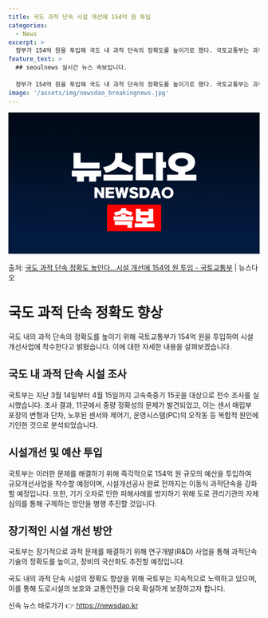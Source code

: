 ```yaml
---
title: 국도 과적 단속 시설 개선에 154억 원 투입
categories:
  - News
excerpt: >
  정부가 154억 원을 투입해 국도 내 과적 단속의 정확도를 높이기로 했다. 국토교통부는 과적검문소의 과적 단…
feature_text: >
  ## seoulnews 실시간 뉴스 속보입니다.

  정부가 154억 원을 투입해 국도 내 과적 단속의 정확도를 높이기로 했다. 국토교통부는 과적검문소의 과적 단…
image: '/assets/img/newsdao_breakingnews.jpg'
---
```


![뉴스다오 속보](/assets/img/newsdao_breakingnews.jpg)

<p>출처: <a href="https://newsdao.kr/3780" rel="dofollow">국도 과적 단속 정확도 높인다…시설 개선에 154억 원 투입  - 국토교통부</a> | 뉴스다오</p>

<h1>국도 과적 단속 정확도 향상</h1>

국도 내의 과적 단속의 정확도를 높이기 위해 국토교통부가 154억 원을 투입하여 시설개선사업에 착수한다고 밝혔습니다. 이에 대한 자세한 내용을 살펴보겠습니다.

<h2>국도 내 과적 단속 시설 조사</h2>
국토부는 지난 3월 14일부터 4월 15일까지 고속축중기 15곳을 대상으로 전수 조사를 실시했습니다. 조사 결과, 11곳에서 중량 정확성의 문제가 발견되었고, 이는 센서 매립부 포장의 변형과 단차, 노후된 센서와 제어기, 운영시스템(PC)의 오작동 등 복합적 원인에 기인한 것으로 분석되었습니다.

<h2>시설개선 및 예산 투입</h2>
국토부는 이러한 문제를 해결하기 위해 즉각적으로 154억 원 규모의 예산을 투입하여 규모개선사업을 착수할 예정이며, 시설개선공사 완료 전까지는 이동식 과적단속을 강화할 예정입니다. 또한, 기기 오차로 인한 피해사례를 방지하기 위해 도로 관리기관의 자체심의를 통해 구제하는 방안을 병행 추진할 것입니다.

<h2>장기적인 시설 개선 방안</h2>
국토부는 장기적으로 과적 문제를 해결하기 위해 연구개발(R&D) 사업을 통해 과적단속 기술의 정확도를 높이고, 장비의 국산화도 추진할 예정입니다.

국도 내의 과적 단속 시설의 정확도 향상을 위해 국토부는 지속적으로 노력하고 있으며, 이를 통해 도로시설의 보호와 교통안전을 더욱 확실하게 보장하고자 합니다. 

신속 뉴스 바로가기 👉 <a href="https://newsdao.kr" rel="dofollow">https://newsdao.kr</a>


